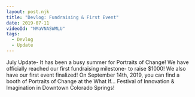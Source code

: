 ```yaml
---
layout: post.njk
title: "Devlog: Fundraising & First Event"
date: 2019-07-11
videoId: "NMaVNASWMLU"
tags:
  - Devlog
  - Update
---
```

July Update- It has been a busy summer for Portraits of Change! We have officially reached our first fundraising milestone- to raise $1000! We also have our first event finalized! On September 14th, 2019, you can find a booth of Portraits of Change at the What If... Festival of Innovation & Imagination in Downtown Colorado Springs!
